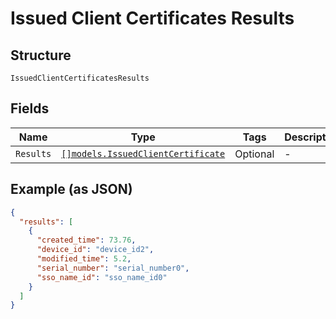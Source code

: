 
# Issued Client Certificates Results

## Structure

`IssuedClientCertificatesResults`

## Fields

| Name | Type | Tags | Description |
|  --- | --- | --- | --- |
| `Results` | [`[]models.IssuedClientCertificate`](../../doc/models/issued-client-certificate.md) | Optional | - |

## Example (as JSON)

```json
{
  "results": [
    {
      "created_time": 73.76,
      "device_id": "device_id2",
      "modified_time": 5.2,
      "serial_number": "serial_number0",
      "sso_name_id": "sso_name_id0"
    }
  ]
}
```

